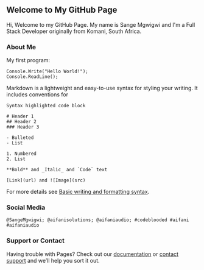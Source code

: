 ## Welcome to My GitHub Page

Hi, Welcome to my GitHub Page. My name is
Sange Mgwigwi and I'm a Full Stack Developer originally from Komani, South Africa.


### About Me

My first program:

```
Console.Write("Hello World!");
Console.ReadLine();
```

Markdown is a lightweight and easy-to-use syntax for styling your writing. It includes conventions for

```aboutme
Syntax highlighted code block

# Header 1
## Header 2
### Header 3

- Bulleted
- List

1. Numbered
2. List

**Bold** and _Italic_ and `Code` text

[Link](url) and ![Image](src)
```

For more details see [Basic writing and formatting syntax](https://docs.github.com/en/github/writing-on-github/getting-started-with-writing-and-formatting-on-github/basic-writing-and-formatting-syntax).

### Social Media

```socialmedia
@SangeMgwigwi; @aifanisolutions; @aifaniaudio; #codeblooded #aifani #aifaniaudio
```


### Support or Contact

Having trouble with Pages? Check out our [documentation](https://docs.github.com/categories/github-pages-basics/) or [contact support](https://support.github.com/contact) and we’ll help you sort it out.
